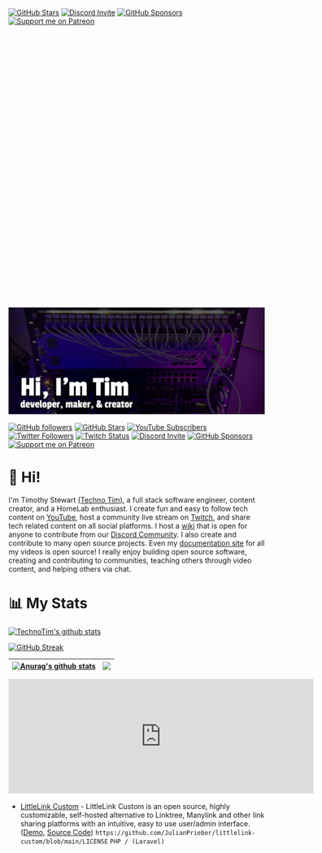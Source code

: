 [![GitHub Stars](https://img.shields.io/github/stars/julianprieber?logo=github&style=for-the-badge)](https://github.com/littlelink-custom)
[![Discord Invite](https://img.shields.io/discord/955765706111193118?color=4A55CC&label=Discord&logo=discord&style=for-the-badge)](https://discord.littlelink-custom.com)
[![GitHub Sponsors](https://img.shields.io/github/sponsors/JulianPrieber?color=BF4B8A&logo=githubsponsors&style=for-the-badge&label=Sponsor%20on%20Github)](https://github.com/sponsors/timothystewart6)
[![Support me on Patreon](https://img.shields.io/endpoint.svg?url=https%3A%2F%2Fshieldsio-patreon.vercel.app%2Fapi%3Fusername%3Djulianprieber%26type%3Dpatrons&style=for-the-badge)](https://patreon.com/julianprieber)







<br><br><br><br><br><br><br><br><br><br><br><br><br><br><br><br><br><br><br><br><br><br><br><br><br><br><br><br><br><br><br>




![Hero image](https://raw.githubusercontent.com/timothystewart6/images/master/techno-timgithub-profile.jpg)

[![GitHub followers](https://img.shields.io/github/followers/timothystewart6?logo=GitHub&style=for-the-badge)](https://github.com/timothystewart6)
[![GitHub Stars](https://img.shields.io/github/stars/techno-tim?logo=github&style=for-the-badge)](https://github.com/techno-tim)
[![YouTube Subscribers](https://img.shields.io/youtube/channel/subscribers/UCOk-gHyjcWZNj3Br4oxwh0A?logo=youtube&logoColor=E05D44&style=for-the-badge&label=YouTube)](https://www.youtube.com/c/TechnoTimLive?sub_confirmation=1) 
[![Twitter Followers](https://img.shields.io/twitter/follow/technotimlive?color=0E7FC0&logo=twitter&style=for-the-badge&label=Twitter)](https://twitter.com/TechnoTimLive)
[![Twitch Status](https://img.shields.io/twitch/status/technotim?color=9147FF&logo=twitch&style=for-the-badge)](https://twitch.tv/technotim)
[![Discord Invite](https://img.shields.io/discord/677701098101932032?color=4A55CC&label=Discord&logo=discord&style=for-the-badge)](https://l.technotim.live/discord)
[![GitHub Sponsors](https://img.shields.io/github/sponsors/timothystewart6?color=BF4B8A&logo=githubsponsors&style=for-the-badge&label=Sponsor%20on%20Github)](https://github.com/sponsors/timothystewart6)
[![Support me on Patreon](https://img.shields.io/endpoint.svg?url=https%3A%2F%2Fshieldsio-patreon.vercel.app%2Fapi%3Fusername%3Dtechnotim%26type%3Dpatrons&style=for-the-badge)](https://patreon.com/technotim)

# 👋 Hi!

I'm Timothy Stewart [(Techno Tim)](https://technotim.live), a full stack software engineer, content creator, and a HomeLab enthusiast.   I create fun and easy to follow tech content on [YouTube](https://www.youtube.com/c/TechnoTimLive?sub_confirmation=1), host a community live stream on [Twitch](https://twitch.tv/technotim), and share tech related content on all social platforms.  I host a [wiki](https://wiki.technotim.live/) that is open for anyone to contribute from our [Discord Community](https://l.technotim.live/discord). I also create and contribute to many open source projects. Even my [documentation site](https://docs.technotim.live) for all my videos is open source! I really enjoy building open source software, creating and contributing to communities, teaching others through video content, and helping others via chat.

# 📊 My Stats

[![TechnoTim's github stats](https://github-readme-stats.vercel.app/api?username=julianprieber&show_icons=true&count_private=true&theme=radical&hide=stars)](https://github.com/timothystewart6)

[![GitHub Streak](https://github-readme-streak-stats.herokuapp.com/?user=julianprieber&theme=dark&count_private=true&theme=radical)](https://github.com/timothystewart6)

| <a href="https://github.com/anuraghazra/github-readme-stats"><img align="center" src="https://github-readme-stats.vercel.app/api?username=julianprieber&show_icons=true&include_all_commits=true&theme=buefy&hide_border=true" alt="Anurag's github stats" /></a> | <a href="https://github.com/anuraghazra/github-readme-stats"><img align="center" src="https://github-readme-stats.vercel.app/api/top-langs/?username=julianprieber&layout=compact&theme=buefy&hide_border=true" /></a> |
| ------------- | ------------- |


<iframe src="https://github.com/sponsors/JulianPrieber/card" title="Sponsor JulianPrieber" height="225" width="600" style="border: 0;"></iframe>





- [LittleLink Custom](https://littlelink-custom.com/) - LittleLink Custom is an open source, highly customizable,  self-hosted alternative to Linktree, Manylink and other link sharing platforms with an intuitive, easy to use user/admin interface. ([Demo](https://demo.littlelink-custom.com/), [Source Code](https://github.com/JulianPrieber/littlelink-custom)) `https://github.com/JulianPrieber/littlelink-custom/blob/main/LICENSE` `PHP / (Laravel)`
